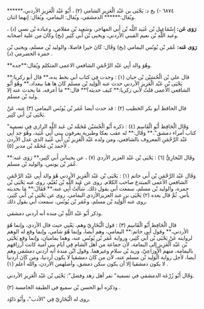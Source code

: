 ٦٨٧٤ -) بخ د: يَحْيَى بن عَبْد الْعَزِيزِ الشامي (٢) ، أَبُو عَبْد الْعَزِيزِ الأردني،****** ويُقال:****** الدمشقي، ويُقال: اليمامي، ويُقال: إنهما اثنان.

**رَوَى عَن:** إِسْمَاعِيل بْن عُبَيد اللَّه بْن أَبي المهاجر، وسَعِيد بْن مقلاص، وعبادة بْن نسي (د) ، وعبد اللَّهِ بْن نعيم القيني الأردني، ويحيى بْن أَبي كَثِير (بخ) وكَانَ من علية أصحابه.

**رَوَى عَنه:** عُمَر بْن يُونُس اليمامي (بخ) وَقَال: كَانَ خيرا فاضلا، والوليد بْن مسلم، ويحيى بْن حمزة الحضرمي (د) .

**وهُوَ والد أَبِي عَبْد الرَّحْمَنِ الشافعي الاعمى المتكلم ويُقال:**جده.

قال علي بْن الْحُسَيْن بْن حبان (١) : وجدت فِي كتاب أبي بخط يده،** قال أبو زكريا:** يَحْيَى بْن عَبْد الْعَزِيزِ الأردني حدث عنه الْوَلِيد بْن مسلم كَانَ ها هنا ببغداد،** وهُوَ أَبُو الشافعي الأعمى قلتُ لأبي زكريا:** كيف حديثه؟** قال:** مَا أعرفه، مَا يحدث عنه إلا وليد بْن مسلم.

قال الحافظ أبو بكر الخطيب (٢) : قد حدث أيضا عُمَر بْن يُونُس اليمامي (٣) عنه، عَنْ يَحْيَى بْن أَبي كَثِير.

وَقَال الْحَافِظ أَبُو الْقَاسِم (٤) : ذكره أَبُو الْحُسَيْن مُحَمَّد بْن عَبد اللَّهِ الرازي فِي تسمية" كتاب أمراء دمشق"،** وَقَال:** له عقب بعكا وطبرية يعرفون ببني أَبِي عُبَيد، وهُوَ جد أَبِي عَبْد الرَّحْمَنِ المعروف بالشافعي، ومن ولده عَبْد الْعَزِيزِ بْن أَبي عُبَيد الذي عدل الأردن لأحمد بْن مُحَمَّد بْن مدبر (٥) .

وقَال البُخارِيُّ (٦) : يَحْيَى بْن عَبْد العزيز الأزدي (٧) ، عن يحيىابن أَبي كَثِير،** رَوَى عَنه:** عُمَر بْن يونس، والوليد بْن مسلم.

وَقَال عَبْد الرَّحْمَنِ بْن أَبي حاتم (١) : يَحْيَى بْن عَبْد الْعَزِيزِ الأردني هُوَ والد أَبِي عَبْد الرَّحْمَنِ الشافعي الأعمى المبتدع صاحب الكلام. روى عن عَبد اللَّهِ بْن نُعَيْم، روى عنه يَحْيَى بْن حمزة، والوليد بْن مسلم، سمعت أبي يقول ذلك. سَأَلتُ أَبِي عنه،** فَقَالَ:** مَا بحديثه بأس. ثُمَّ قال بعده (٢) يَحْيَى بن عبد العزيزالأزدي اليمامي. روى عن يَحْيَى بْن أَبي كَثِير، روى عنه الْوَلِيد بْن مسلم، وعُمَر بْن يُونُس، سمعت أبي يقول ذلك.

وذكر أَبُو عَبْد اللَّهِ بْن منده أنه أردني دمشقي.

قال الْحَافِظ أَبُو الْقَاسِم (٣) : قول الْبُخَارِيّ وهم، يَعْنِي حيث قال الأزدي، وإنما هُوَ الأردني،** وقول أَبِي حاتم:** اليمامي، وهم أيضا، وإنما هُوَ شامي، وإنما وقع له الوهم لروايته عَنْ يَحْيَى بْن أَبي كَثِير، ورواية عُمَر بْن يُونُس عنه، وهما يماميان، وإنما وقع يَحْيَى بْن عَبْد الْعَزِيزِ إلى اليمامة، لأن جماعة من أهل الشام فِي أيام بني أمية كانت أرزاقهم باليمامة، منهم الأَوزاعِيّ، وزيد بْن سلام وغيرهما. وقول ابْن مندة أنه أردني دمشقي وهم أيضا، لأجل رواية الْوَلِيد بْن مسلم عنه، لأن من كَانَ دمشقيا لا يكون أردنيا، ومن كَانَ أردنيا لا يكون دمشقيا إلا أن يكون سكن دمشق، وأصلهمن الأردن، والله أعلم (١) .

وَقَال أَبُو زُرْعَة الدمشقي في تسمية" نفر أهل زهد وفضل": يَحْيَى بْن عَبْد الْعَزِيزِ الأردني.

وذكره أبو الحسن بْن سميع في الطبقة الخامسة (٢) .

روى له الْبُخَارِيّ فِي "الأدب"، وأَبُو دَاوُد.